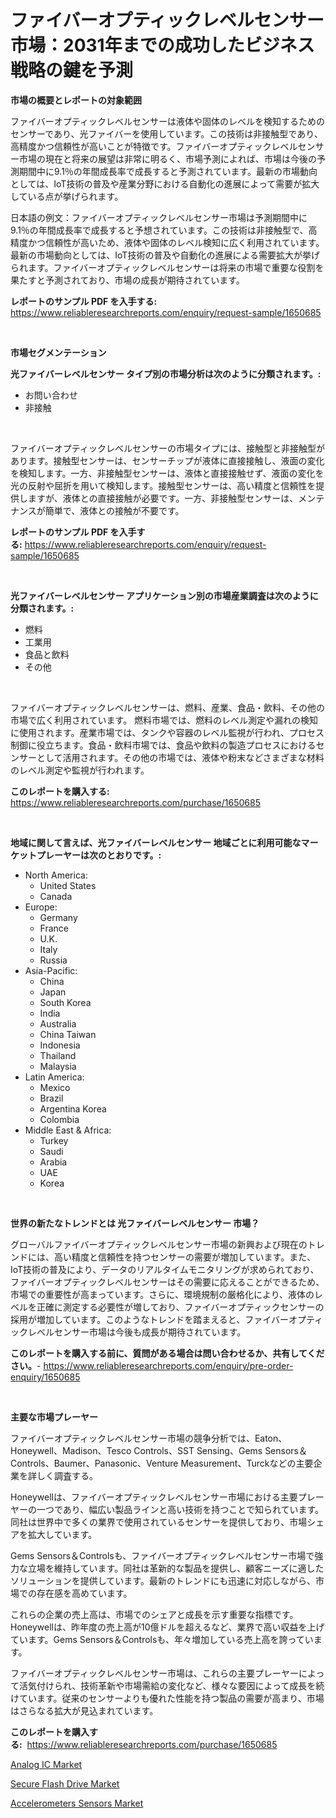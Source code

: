 <p><h1>ファイバーオプティックレベルセンサー市場：2031年までの成功したビジネス戦略の鍵を予測</h1></p><p><strong>市場の概要とレポートの対象範囲</strong></p>
<p><p>ファイバーオプティックレベルセンサーは液体や固体のレベルを検知するためのセンサーであり、光ファイバーを使用しています。この技術は非接触型であり、高精度かつ信頼性が高いことが特徴です。ファイバーオプティックレベルセンサー市場の現在と将来の展望は非常に明るく、市場予測によれば、市場は今後の予測期間中に9.1％の年間成長率で成長すると予測されています。最新の市場動向としては、IoT技術の普及や産業分野における自動化の進展によって需要が拡大している点が挙げられます。</p><p>日本語の例文：ファイバーオプティックレベルセンサー市場は予測期間中に9.1％の年間成長率で成長すると予想されています。この技術は非接触型で、高精度かつ信頼性が高いため、液体や固体のレベル検知に広く利用されています。最新の市場動向としては、IoT技術の普及や自動化の進展による需要拡大が挙げられます。ファイバーオプティックレベルセンサーは将来の市場で重要な役割を果たすと予測されており、市場の成長が期待されています。</p></p>
<p><strong>レポートのサンプル PDF を入手する:</strong> <a href="https://www.reliableresearchreports.com/enquiry/request-sample/1650685">https://www.reliableresearchreports.com/enquiry/request-sample/1650685</a></p>
<p>&nbsp;</p>
<p><strong>市場セグメンテーション</strong></p>
<p><strong>光ファイバーレベルセンサー タイプ別の市場分析は次のように分類されます。:</strong></p>
<p><ul><li>お問い合わせ</li><li>非接触</li></ul></p>
<p>&nbsp;</p>
<p><p>ファイバーオプティックレベルセンサーの市場タイプには、接触型と非接触型があります。接触型センサーは、センサーチップが液体に直接接触し、液面の変化を検知します。一方、非接触型センサーは、液体と直接接触せず、液面の変化を光の反射や屈折を用いて検知します。接触型センサーは、高い精度と信頼性を提供しますが、液体との直接接触が必要です。一方、非接触型センサーは、メンテナンスが簡単で、液体との接触が不要です。</p></p>
<p><strong>レポートのサンプル PDF を入手する:</strong>&nbsp;<a href="https://www.reliableresearchreports.com/enquiry/request-sample/1650685">https://www.reliableresearchreports.com/enquiry/request-sample/1650685</a></p>
<p>&nbsp;</p>
<p><strong> 光ファイバーレベルセンサー アプリケーション別の市場産業調査は次のように分類されます。:</strong></p>
<p><ul><li>燃料</li><li>工業用</li><li>食品と飲料</li><li>その他</li></ul></p>
<p>&nbsp;</p>
<p><p>ファイバーオプティックレベルセンサーは、燃料、産業、食品・飲料、その他の市場で広く利用されています。 燃料市場では、燃料のレベル測定や漏れの検知に使用されます。産業市場では、タンクや容器のレベル監視が行われ、プロセス制御に役立ちます。食品・飲料市場では、食品や飲料の製造プロセスにおけるセンサーとして活用されます。その他の市場では、液体や粉末などさまざまな材料のレベル測定や監視が行われます。</p></p>
<p><strong>このレポートを購入する:</strong>&nbsp; <a href="https://www.reliableresearchreports.com/purchase/1650685">https://www.reliableresearchreports.com/purchase/1650685</a></p>
<p>&nbsp;</p>
<p><strong>地域に関して言えば、光ファイバーレベルセンサー 地域ごとに利用可能なマーケットプレーヤーは次のとおりです。:</strong></p>
<p><ul>
    <li>
        North America:
        <ul>
            <li>United States</li>
            <li>Canada</li>
        </ul>
    </li>
    <li>
        Europe:
        <ul>
            <li>Germany</li>
            <li>France</li>
            <li>U.K.</li>
            <li>Italy</li>
            <li>Russia</li>
        </ul>
    </li>
    <li>
        Asia-Pacific:
        <ul>
            <li>China</li>
            <li>Japan</li>
            <li>South Korea</li>
            <li>India</li>
            <li>Australia</li>
            <li>China Taiwan</li>
            <li>Indonesia</li>
            <li>Thailand</li>
            <li>Malaysia</li>
        </ul>
    </li>
    <li>
        Latin America:
        <ul>
            <li>Mexico</li>
            <li>Brazil</li>
            <li>Argentina Korea</li>
            <li>Colombia</li>
        </ul>
    </li>
    <li>
        Middle East & Africa:
        <ul>
            <li>Turkey</li>
            <li>Saudi</li>
            <li>Arabia</li>
            <li>UAE</li>
            <li>Korea</li>
        </ul>
    </li>
    </ul></p>
<p>&nbsp;</p>
<p><strong>世界の新たなトレンドとは 光ファイバーレベルセンサー 市場？</strong></p>
<p><p>グローバルファイバーオプティックレベルセンサー市場の新興および現在のトレンドには、高い精度と信頼性を持つセンサーの需要が増加しています。また、IoT技術の普及により、データのリアルタイムモニタリングが求められており、ファイバーオプティックレベルセンサーはその需要に応えることができるため、市場での重要性が高まっています。さらに、環境規制の厳格化により、液体のレベルを正確に測定する必要性が増しており、ファイバーオプティックセンサーの採用が増加しています。このようなトレンドを踏まえると、ファイバーオプティックレベルセンサー市場は今後も成長が期待されています。</p></p>
<p><strong>このレポートを購入する前に、質問がある場合は問い合わせるか、共有してください。</strong>- <a href="https://www.reliableresearchreports.com/enquiry/pre-order-enquiry/1650685">https://www.reliableresearchreports.com/enquiry/pre-order-enquiry/1650685</a></p>
<p>&nbsp;</p>
<p><strong>主要な市場プレーヤー</strong></p>
<p><p>ファイバーオプティックレベルセンサー市場の競争分析では、Eaton、Honeywell、Madison、Tesco Controls、SST Sensing、Gems Sensors＆Controls、Baumer、Panasonic、Venture Measurement、Turckなどの主要企業を詳しく調査する。</p><p>Honeywellは、ファイバーオプティックレベルセンサー市場における主要プレーヤーの一つであり、幅広い製品ラインと高い技術を持つことで知られています。同社は世界中で多くの業界で使用されているセンサーを提供しており、市場シェアを拡大しています。</p><p>Gems Sensors＆Controlsも、ファイバーオプティックレベルセンサー市場で強力な立場を維持しています。同社は革新的な製品を提供し、顧客ニーズに適したソリューションを提供しています。最新のトレンドにも迅速に対応しながら、市場での存在感を高めています。</p><p>これらの企業の売上高は、市場でのシェアと成長を示す重要な指標です。Honeywellは、昨年度の売上高が10億ドルを超えるなど、業界で高い収益を上げています。Gems Sensors＆Controlsも、年々増加している売上高を誇っています。</p><p>ファイバーオプティックレベルセンサー市場は、これらの主要プレーヤーによって活気付けられ、技術革新や市場需給の変化など、様々な要因によって成長を続けています。従来のセンサーよりも優れた性能を持つ製品の需要が高まり、市場はさらなる拡大が見込まれています。</p></p>
<p><strong>このレポートを購入する:</strong>&nbsp;&nbsp;<a href="https://www.reliableresearchreports.com/purchase/1650685">https://www.reliableresearchreports.com/purchase/1650685</a></p>
<p><p><a href="https://github.com/GroverBarry/Market-Research-Report-List-4/blob/main/analog-ic-market.md">Analog IC Market</a></p><p><a href="https://github.com/lylyparadise/Market-Research-Report-List-2/blob/main/secure-flash-drive-market.md">Secure Flash Drive Market</a></p><p><a href="https://github.com/kathiaseamanalvaradovlprc2h/Market-Research-Report-List-1/blob/main/accelerometers-sensors-market.md">Accelerometers Sensors Market</a></p></p>